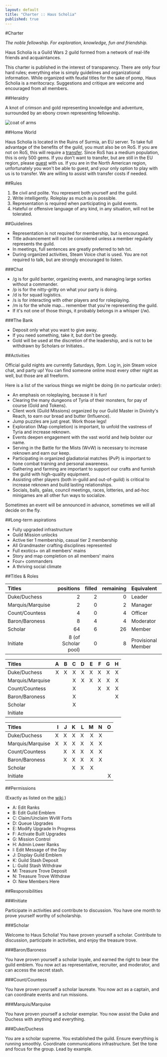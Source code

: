 ```yaml
---
layout: default
title: "Charter :: Haus Scholia"
published: true
---
```


#Charter

_The noble fellowship. For exploration, knowledge, fun and friendship._

Haus Scholia is a Guild Wars 2 guild formed from a network of real-life friends and acquaintances.

This charter is published in the interest of transparency. There are only four hard rules; everything else is simply guidelines and organizational information. While organized with feudal titles for the sake of pomp, Haus Scholia is a meritocracy. Suggestions and critique are welcome and encouraged from all members.

##Heraldry

A knot of crimson and gold representing knowledge and adventure, surrounded by an ebony crown representing fellowship.

![coat of arms](http://f.cl.ly/items/3k083y411B0U1g0A2I1c/Screen%20Shot%202013-09-23%20at%2011.35.25.png)

##Home World

Haus Scholia is located in the Ruins of Surmia, an EU server. To take full advantage of the benefits of the guild, you must also be on RoS. If you are not on RoS, this will require a [transfer](http://wiki.guildwars2.com/wiki/World#Transferring). Since RoS has a medium population, this is only 500 gems. If you don't want to transfer, but are still in the EU region, please [guest](http://wiki.guildwars2.com/wiki/World#Guesting) with us. If you are in the North American region, unfortunately you won't be able to guest, and your only option to play with us is to transfer. We are willing to assist with transfer costs if needed.

##Rules

1. Be civil and polite. You represent both yourself and the guild.
2. Write intelligently. Roleplay as much as is possible.
3. Representation is required when participating in guild events.
4. Hateful or offensive language of any kind, in any situation, will not be tolerated.

##Guidelines

- Representation is not required for membership, but is encouraged.
- Title advancement will not be considered unless a member regularly represents the guild.
- In meetings, full sentences are greatly preferred to teh txt.
- During organized activities, Steam Voice chat is used. You are not required to talk, but are strongly encouraged to listen.

###Chat

- /g is for guild banter, organizing events, and managing large sorties without a commander.
- /p is for the nitty-gritty on what your party is doing.
- /d is for squad logistics.
- /s is for interacting with other players and for roleplaying.
- /m is for the whole map... remember that you're representing the guild.
- If it's not one of those things, it probably belongs in a whisper (/w).

###The Bank

- Deposit only what you want to give away.
- If you need something, take it, but don't be greedy.
- Gold will be used at the discretion of the leadership, and is not to be withdrawn by Scholars or Initiates..

##Activities

Official guild nights are currently Saturdays, 9pm. Log in, join Steam voice chat, and party up! You can find someone online most every other night as well, but those are all freeform.

Here is a list of the various things we might be doing (in no particular order):

<ul class="square">
<li>An emphasis on roleplaying, because it is fun!</li>
<li>Clearing the many dungeons of Tyria of their monsters, for pay of course (Gold and Tokens).</li>
<li>Client work (Guild Missions) organized by our Guild Master in Divinity's Reach, to earn our bread and butter (Influence).</li>
<li>Jump puzzles are just great. Work those legs!</li>
<li>Exploration (Map completion) is important, to unfold the vastness of Tyria and increase reknown.</li>
<li>Events deepen engagement with the vast world and help bolster our name.</li>
<li>Serving in the Battle for the Mists (WvW) is necessary to increase reknown and earn our keep.</li>
<li>Participating in organized gladiatorial matches (PvP) is important to hone combat training and personal awareness.</li>
<li>Gathering and farming are important to support our crafts and furnish the guild with high-quality equipment.</li>
<li>Assisting other players (both in-guild and out-of-guild) is critical to increase reknown and build lasting relationships.</li>
<li>Socials, balls, galas, council meetings, races, lotteries, and ad-hoc minigames are all other fun ways to socialize.</li>
</ul>

Sometimes an event will be announced in advance, sometimes we will all decide on the fly.

##Long-term aspirations

<ul class="square">
<li>Fully upgraded infrastructure</li>
<li>Guild Mission unlocks</li>
<li>Active tier 1 membership, casual tier 2 membership</li>
<li>All Grandmaster crafting disciplines represented</li>
<li>Full exotics+ on all members' mains</li>
<li>Story and map completion on all members' mains</li>
<li>Four+ commanders</li>
<li>A thriving social climate</li>
</ul>

##Titles & Roles

| Titles            | positions | filled | remaining | Equivalent
|:---               |       ---:|    ---:|       ---:|:---
| Duke/Duchess      | 2         | 2      | 0         | Leader
| Marquis/Marquise  | 2         | 0      | 2         | Manager
| Count/Countess    | 4         | 0      | 4         | Officer
| Baron/Baroness    | 8         | 4      | 4         | Moderator
| Scholar           | 64        | 6      | 26        | Member
| Initiate          | 8 (of Scholar pool) | 0 | 8 | Provisional Member

| Titles            | A    | B    | C    | D    | E    | F    | G    | H    |
|:---               | ---: | ---: | ---: | ---: | ---: | ---: | ---: | ---: |
| Duke/Duchess      | X    | X    | X    | X    | X    | X    | X    | X    |
| Marquis/Marquise  |      |      | X    | X    | X    | X    | X    | X    |
| Count/Countess    |      |      | X    |      |      | X    | X    | X    |
| Baron/Baroness    |      |      | X    |      |      |      |      | X    |
| Scholar           |      |      | X    |      |      |      |      |      |
| Initiate          |      |      |      |      |      |      |      |      |

| Titles            | I    | J    | K    | L    | M    | N    | O    |
|:---               | ---: | ---: | ---: | ---: | ---: | ---: | ---: |
| Duke/Duchess      | X    | X    | X    | X    | X    | X    |      |
| Marquis/Marquise  | X    | X    | X    | X    | X    | X    |      |
| Count/Countess    |      | X    | X    | X    | X    | X    |      |
| Baron/Baroness    |      | X    | X    | X    | X    | X    |      |
| Scholar           |      |      | X    | X    | X    |      |      |
| Initiate          |      |      |      |      |      |      | X    |

##Permissions

(Exactly as listed on the [wiki](http://wiki.guildwars2.com/wiki/Guild#Member_ranks).)

- A: Edit Ranks
- B: Edit Guild Emblem
- C: Claim/Unclaim WvW Forts
- D: Queue Upgrades
- E: Modify Upgrade In Progress
- F: Activate Built Upgrades
- G: Mission Control
- H: Admin Lower Ranks
- I: Edit Message of the Day
- J: Display Guild Emblem
- K: Guild Stash Deposit
- L: Guild Stash Withdraw
- M: Treasure Trove Deposit
- N: Treasure Trove Withdraw
- O: New Members Here

##Responsibilities

###Initiate

Participate in activities and contribute to discussion. You have one month to prove yourself worthy of scholarship.

###Scholar

Welcome to Haus Scholia! You have proven yourself a scholar. Contribute to discussion, participate in activities, and enjoy the treasure trove.

###Baron/Baroness

You have proven yourself a scholar loyale, and earned the right to bear the guild emblem. You now act as representative, recruiter, and moderator, and can access the secret stash.

###Count/Countess

You have proven yourself a scholar laureate. You now act as a captain, and can coordinate events and run missions.

###Marquis/Marquise

You have proven yourself a scholar exemplar. You now assist the Duke and Duchess with anything and everything.

###Duke/Duchess

You are a scholar supreme. You established the guild. Ensure everything is running smoothly. Coordinate communications infrastructure. Set the tone and focus for the group. Lead by example.
